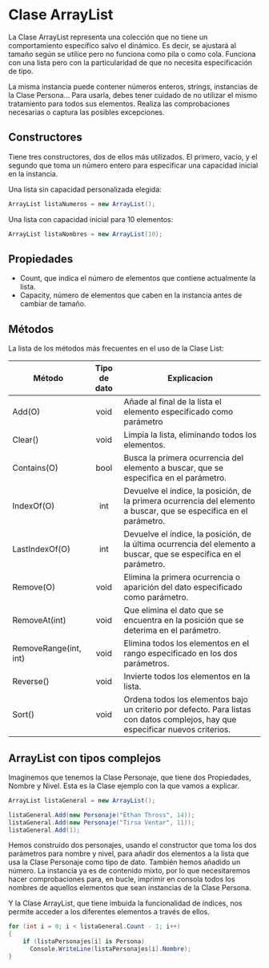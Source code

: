 # Clase ArrayList

La Clase ArrayList representa una colección que no tiene un comportamiento específico salvo el dinámico. Es decir, se ajustará al tamaño según se utilice pero no funciona como pila o como cola. Funciona con una lista pero con la particularidad de que no necesita especificación de tipo.

La misma instancia puede contener números enteros, strings, instancias de la Clase Persona... Para usarla, debes tener cuidado de no utilizar el mismo tratamiento para todos sus elementos. Realiza las comprobaciones necesarias o captura las posibles excepciones.

## Constructores

Tiene tres constructores, dos de ellos más utilizados. El primero, vacío, y el segundo que toma un número entero para especificar una capacidad inicial en la instancia.

Una lista sin capacidad personalizada elegida:

```cs
ArrayList listaNumeros = new ArrayList();
```

Una lista con capacidad inicial para 10 elementos:

```cs
ArrayList listaNombres = new ArrayList(10);
```

## Propiedades

* Count, que indica el número de elementos que contiene actualmente la lista.
* Capacity, número de elementos que caben en la instancia antes de cambiar de tamaño.

## Métodos

La lista de los métodos más frecuentes en el uso de la Clase List:

|Método| Tipo de dato | Explicacion|
|----|:----:|----|
| Add(O) |void | Añade al final de la lista el elemento especificado como parámetro|
|Clear() | void | Limpia la lista, eliminando todos los elementos. |
|Contains(O)|bool|Busca la primera ocurrencia del elemento a buscar, que se especifica en el parámetro.|
|IndexOf(O)|int| Devuelve el índice, la posición, de la primera ocurrencia del elemento a buscar, que se especifica en el parámetro.|
|LastIndexOf(O)|int| Devuelve el índice, la posición, de la última ocurrencia del elemento a buscar, que se especifica en el parámetro.|
|Remove(O)|void| Elimina la primera ocurrencia o aparición del dato especificado como parámetro.|
|RemoveAt(int)|void| Que elimina el dato que se encuentra en la posición que se deterima en el parámetro.|
|RemoveRange(int, int) |void| Elimina todos los elementos en el rango especificado en los dos parámetros.|
|Reverse() |void| Invierte todos los elementos en la lista.|
|Sort() |void| Ordena todos los elementos bajo un criterio por defecto. Para listas con datos complejos, hay que especificar nuevos criterios.|

## ArrayList con tipos complejos

Imaginemos que tenemos la Clase Personaje, que tiene dos Propiedades, Nombre y Nivel. Esta es la Clase ejemplo con la que vamos a explicar.

```cs
ArrayList listaGeneral = new ArrayList();

listaGeneral.Add(new Personaje("Ethan Thross", 14));
listaGeneral.Add(new Personaje("Tirsa Ventar", 11));
listaGeneral.Add(1);
```

Hemos construido dos personajes, usando el constructor que toma los dos parámetros para nombre y nivel, para añadir dos elementos a la lista que usa la Clase Personaje como tipo de dato. También hemos añadido un número. La instancia ya es de contenido mixto, por lo que necesitaremos hacer comprobaciones para, en bucle, imprimir en consola todos los nombres de aquellos elementos que sean instancias de la Clase Persona.

Y la Clase ArrayList, que tiene imbuida la funcionalidad de índices, nos permite acceder a los diferentes elementos a través de ellos. 

```cs
for (int i = 0; i < listaGeneral.Count - 1; i++)
{
    if (listaPersonajes[i] is Persona)
      Console.WriteLine(listaPersonajes[i].Nombre);
}
```
